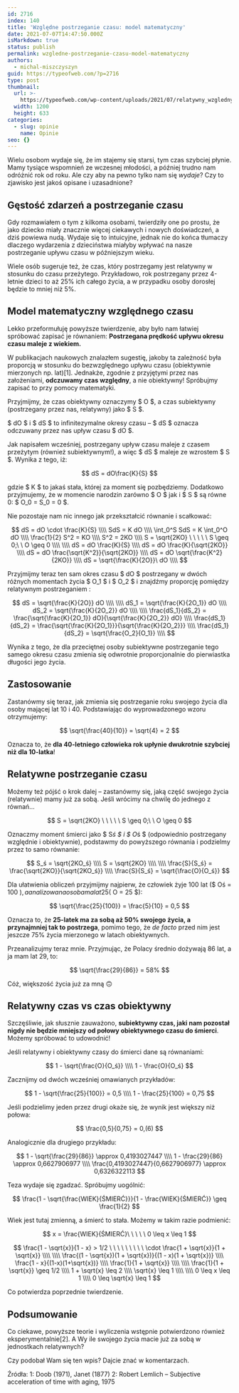 ```yaml
---
id: 2716
index: 140
title: 'Względne postrzeganie czasu: model matematyczny'
date: 2021-07-07T14:47:50.000Z
isMarkdown: true
status: publish
permalink: wzgledne-postrzeganie-czasu-model-matematyczny
authors:
  - michal-miszczyszyn
guid: https://typeofweb.com/?p=2716
type: post
thumbnail:
  url: >-
    https://typeofweb.com/wp-content/uploads/2021/07/relatywny_wzgledny_subiektywny_czas_postrzeganie.png
  width: 1200
  height: 633
categories:
  - slug: opinie
    name: Opinie
seo: {}
---
```


Wielu osobom wydaje się, że im stajemy się starsi, tym czas szybciej płynie. Mamy tysiące wspomnień ze wczesnej młodości, a później trudno nam odróżnić rok od roku. Ale czy aby na pewno tylko nam się *wydaje*? Czy to zjawisko jest jakoś opisane i uzasadnione?

<!--more-->

## Gęstość zdarzeń a postrzeganie czasu

Gdy rozmawiałem o tym z kilkoma osobami, twierdziły one po prostu, że jako dziecko miały znacznie więcej ciekawych i nowych doświadczeń, a dziś powiewa nudą. Wydaje się to intuicyjne, jednak nie do końca tłumaczy dlaczego wydarzenia z dzieciństwa miałyby wpływać na nasze postrzeganie upływu czasu w późniejszym wieku.

Wiele osób sugeruje też, że czas, który postrzegamy jest relatywny w stosunku do czasu przeżytego. Przykładowo, rok postrzegany przez 4-letnie dzieci to aż 25% ich całego życia, a w przypadku osoby dorosłej będzie to mniej niż 5%.

## Model matematyczny względnego czasu

Lekko przeformułuję powyższe twierdzenie, aby było nam łatwiej spróbować zapisać je równaniem: **Postrzegana prędkość upływu okresu czasu maleje z wiekiem.**

W publikacjach naukowych znalazłem sugestię, jakoby ta zależność była proporcją w stosunku do bezwzględnego upływu czasu (obiektywnie mierzonych np. lat)[1]. Jednakże, zgodnie z przyjętymi przez nas założeniami, **odczuwamy czas względny**, a nie obiektywny! Spróbujmy zapisać to przy pomocy matematyki.

Przyjmijmy, że czas obiektywny oznaczymy $ O $, a czas subiektywny (postrzegany przez nas, relatywny) jako $ S $.

$ dO $ i $ dS $ to infinitezymalne okresy czasu – $ dS $ oznacza odczuwany przez nas upływ czasu $ dO $.

Jak napisałem wcześniej, postrzegany upływ czasu maleje z czasem przeżytym (również subiektywnym!), a więc $ dS $ maleje ze wzrostem $ S $. Wynika z tego, iż:

$$
dS = dO\frac{K}{S}
$$

gdzie $ K $ to jakaś stała, której za moment się pozbędziemy. Dodatkowo przyjmujemy, że w momencie narodzin zarówno $ O $ jak i $ S $ są równe 0: $ O_0 = S_0 = 0 $.

Nie pozostaje nam nic innego jak przekształcić równanie i scałkować:

$$
dS = dO \cdot \frac{K}{S} \\\\
SdS = K dO \\\\
\int_0^S SdS = K \int_0^O dO \\\\
\frac{1}{2} S^2 = KO \\\\
S^2 = 2KO \\\\
S = \sqrt{2KO} \ \ \ \ \ S \geq 0;\ \ O \geq 0 \\\\
\\\\
dS = dO \frac{K}{S} \\\\
dS = dO \frac{K}{\sqrt{2KO}} \\\\
dS = dO \frac{\sqrt{K^2}}{\sqrt{2KO}} \\\\
dS = dO \sqrt{\frac{K^2}{2KO}} \\\\
dS = \sqrt{\frac{K}{2O}}\ dO \\\\
$$

Przyjmijmy teraz ten sam okres czasu $ dO $ postrzegany w dwóch różnych momentach życia $ O_1 $ i $ O_2 $ i znajdźmy proporcję pomiędzy relatywnym postrzeganiem :

$$
dS = \sqrt{\frac{K}{2O}} dO \\\\
\\\\
dS_1 = \sqrt{\frac{K}{2O_1}} dO \\\\
dS_2 = \sqrt{\frac{K}{2O_2}} dO \\\\
\\\\
\frac{dS_1}{dS_2} = \frac{\sqrt{\frac{K}{2O_1}} dO}{\sqrt{\frac{K}{2O_2}} dO} \\\\
\frac{dS_1}{dS_2} = \frac{\sqrt{\frac{K}{2O_1}}}{\sqrt{\frac{K}{2O_2}}} \\\\
\frac{dS_1}{dS_2} = \sqrt{\frac{O_2}{O_1}} \\\\
$$

Wynika z tego, że dla przeciętnej osoby subiektywne postrzeganie tego samego okresu czasu zmienia się odwrotnie proporcjonalnie do pierwiastka długości jego życia.

## Zastosowanie

Zastanówmy się teraz, jak zmienia się postrzeganie roku swojego życia dla osoby mającej lat 10 i 40. Podstawiając do wyprowadzonego wzoru otrzymujemy:

$$
\sqrt{\frac{40}{10}} = \sqrt{4} = 2
$$

Oznacza to, że **dla 40-letniego człowieka rok upłynie dwukrotnie szybciej niż dla 10-latka**!

## Relatywne postrzeganie czasu

Możemy też pójść o krok dalej – zastanówmy się, jaką część swojego życia (relatywnie) mamy już za sobą. Jeśli wrócimy na chwilę do jednego z równań…

$$
S = \sqrt{2KO} \ \ \ \ \ S \geq 0;\ \ O \geq 0
$$

Oznaczmy moment śmierci jako $ S*ś $ i $ O*ś $ (odpowiednio postrzegany względnie i obiektywnie), podstawmy do powyższego równania i podzielmy przez to samo równanie:

$$
S_ś = \sqrt{2KO_ś} \\\\
S = \sqrt{2KO} \\\\
\\\\
\frac{S}{S_ś} = \frac{\sqrt{2KO}}{\sqrt{2KO_ś}} \\\\
\frac{S}{S_ś} = \sqrt{\frac{O}{O_ś}}
$$

Dla ułatwienia obliczeń przyjmijmy najpierw, że człowiek żyje 100 lat ($ Oś = 100 $), a analizowana osoba ma lat 25 ($ O = 25 $):

$$
\sqrt{\frac{25}{100}} = \frac{5}{10} = 0,5
$$

Oznacza to, że **25-latek ma za sobą aż 50% swojego życia, a przynajmniej tak to postrzega**, pomimo tego, że _de facto_ przed nim jest jeszcze 75% życia mierzonego w latach obiektywnych.

Przeanalizujmy teraz mnie. Przyjmując, że Polacy średnio dożywają 86 lat, a ja mam lat 29, to:

$$
\sqrt{\frac{29}{86}} = 58%
$$

Cóż, większość życia już za mną 🙃

## Relatywny czas vs czas obiektywny

Szczęśliwie, jak słusznie zauważono, **subiektywny czas, jaki nam pozostał nigdy nie będzie mniejszy od połowy obiektywnego czasu do śmierci**. Możemy spróbować to udowodnić!

Jeśli relatywny i obiektywny czasy do śmierci dane są równaniami:

$$
1 - \sqrt{\frac{O}{O_ś}} \\\\
1 - \frac{O}{O_ś}
$$

Zacznijmy od dwóch wcześniej omawianych przykładów:

$$
1 - \sqrt{\frac{25}{100}} = 0,5 \\\\
1 - \frac{25}{100} = 0,75
$$

Jeśli podzielimy jeden przez drugi okaże się, że wynik jest większy niż połowa:

$$
\frac{0,5}{0,75} = 0,(6)
$$

Analogicznie dla drugiego przykładu:

$$
1 - \sqrt{\frac{29}{86}} \approx 0,4193027447 \\\\
1 - \frac{29}{86} \approx 0,6627906977 \\\\
\frac{0,4193027447}{0,6627906977} \approx 0,6326322113
$$

Teza wydaje się zgadzać. Spróbujmy uogólnić:

$$
\frac{1 - \sqrt{\frac{WIEK}{ŚMIERĆ}}}{1 - \frac{WIEK}{ŚMIERĆ}} \geq \frac{1}{2}
$$

Wiek jest tutaj zmienną, a śmierć to stała. Możemy w takim razie podmienić:

$$
x = \frac{WIEK}{ŚMIERĆ}\ \ \ \ \ 0 \leq x \leq 1
$$

$$
\frac{1 - \sqrt{x}}{1 - x} > 1/2 \ \ \ \ \ \ \ \ \ \cdot \frac{1 + \sqrt{x}}{1 + \sqrt{x}} \\\\
\\\\
\frac{(1 - \sqrt{x})(1 + \sqrt{x})}{(1 - x)(1 + \sqrt{x})} \\\\
\frac{1 - x}{(1-x)(1+\sqrt{x})} \\\\
\frac{1}{1 + \sqrt{x}} \\\\
\\\\
\frac{1}{1 + \sqrt{x}} \geq 1/2 \\\\
1 + \sqrt{x} \leq 2 \\\\
\sqrt{x} \leq 1 \\\\
\\\\
0 \leq x \leq 1 \\\\
0 \leq \sqrt{x} \leq 1
$$

Co potwierdza poprzednie twierdzenie.

## Podsumowanie

Co ciekawe, powyższe teorie i wyliczenia wstępnie potwierdzono również eksperymentalnie[2]. A Wy ile swojego życia macie już za sobą w jednostkach relatywnych?

Czy podobał Wam się ten wpis? Dajcie znać w komentarzach.

Źródła:
1: Doob (1971), Janet (1877)
2: Robert Lemlich – Subjective acceleration of time with aging, 1975
